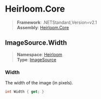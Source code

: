 # Heirloom.Core

> **Framework**: .NETStandard,Version=v2.1  
> **Assembly**: [Heirloom.Core][0]  

## ImageSource.Width

> **Namespace**: [Heirloom][0]  
> **Type**: [ImageSource][1]  

### Width

The width of the image (in pixels).

```cs
int Width { get; }
```

[0]: ../Heirloom.Core.md
[1]: Heirloom.ImageSource.md
